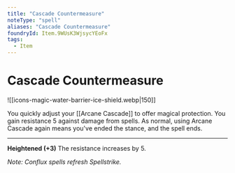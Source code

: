 ```yaml
---
title: "Cascade Countermeasure"
noteType: "spell"
aliases: "Cascade Countermeasure"
foundryId: Item.9WUsK3WjsycYEoFx
tags:
  - Item
---
```


# Cascade Countermeasure
![[icons-magic-water-barrier-ice-shield.webp|150]]

You quickly adjust your [[Arcane Cascade]] to offer magical protection. You gain resistance 5 against damage from spells. As normal, using Arcane Cascade again means you've ended the stance, and the spell ends.

* * *

**Heightened (+3)** The resistance increases by 5.

_Note: Conflux spells refresh Spellstrike._
